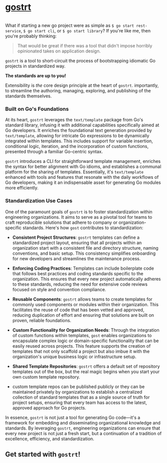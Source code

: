 # [gostrt](https://www.gostrt.dev)

<center><img src="doc/assets/logo.jpg" style="width: 0%; height: auto;"></center>

What if starting a new go project were as simple as `$ go start rest-service`, `$ go start cli`, or `$ go start library`? If you're like me, then you're probably thinking:

> That would be great if there was a tool that didn't impose horribly opinionated takes on application design.

`gostrt` is a tool to short-circuit the process of bootstrapping idiomatic Go projects in standardized way.

**The standards are up to you!**

Extensibility is *the* core design principle at the heart of `gostrt`. importantly, to streamline the authoring, managing, exploring, and publishing of the standards themselves.

### Built on Go's Foundations

At its heart, `gostrt` leverages the `text/template` package from Go's standard library, infusing it with additional capabilities specifically aimed at Go developers. It enriches the foundational text generation provided by `text/template`, allowing for intricate Go expressions to be dynamically integrated within templates. This includes support for variable insertion, conditional logic, iteration, and the incorporation of custom functions, presented through a familiar Go-centric syntax.

`gostrt` introduces a CLI for straightforward template management, enriches the syntax for better alignment with Go idioms, and establishes a communal platform for the sharing of templates. Essentially, it's `text/template` enhanced with tools and features that resonate with the daily workflows of Go developers, making it an indispensable asset for generating Go modules more efficiently.

### Standardization Use Cases

One of the paramount goals of `gostrt` is to foster standardization within engineering organizations. It aims to serve as a pivotal tool for teams to craft reproducible solutions that adhere to company or organization-specific standards. Here's how `gost` contributes to standardization:

- **Consistent Project Structures**: `gostrt` templates can define a standardized project layout, ensuring that all projects within an organization start with a consistent file and directory structure, naming conventions, and basic setup. This consistency simplifies onboarding for new developers and streamlines the maintenance process.
  
- **Enforcing Coding Practices**: Templates can include boilerplate code that follows best practices and coding standards specific to the organization. This ensures that every new project automatically adheres to these standards, reducing the need for extensive code reviews focused on style and convention compliance.

- **Reusable Components**: `gostrt` allows teams to create templates for commonly used components or modules within their organization. This facilitates the reuse of code that has been vetted and approved, reducing duplication of effort and ensuring that solutions are built on proven, reliable foundations.

- **Custom Functionality for Organization Needs**: Through the integration of custom functions within templates, `gost` enables organizations to encapsulate complex logic or domain-specific functionality that can be easily reused across projects. This feature supports the creation of templates that not only scaffold a project but also imbue it with the organization's unique business logic or infrastructure setup.

- **Shared Template Repositories**: `gostrt` offers a default set of repository templates out of the box, but the real magic begins when you start your own custom template repository.
- custom template repos can be published publicly or they can be maintained privately by organizations to establish a centralized collection of standard templates that as a single source of truth for project setups, ensuring that every team has access to the latest, approved approach for Go projects.

In essence, `gostrt` is not just a tool for generating Go code—it's a framework for embedding and disseminating organizational knowledge and standards. By leveraging `gostrt`, engineering organizations can ensure that every new project is not just a fresh start, but a continuation of a tradition of excellence, efficiency, and standardization.

## Get started with `gostrt`!

